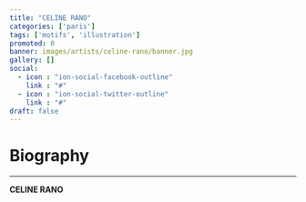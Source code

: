 ```yaml
---
title: "CELINE RANO"
categories: ['paris']
tags: ['motifs', 'illustration']
promoted: 0
banner: images/artists/celine-rano/banner.jpg
gallery: []
social:
  - icon : "ion-social-facebook-outline"
    link : "#"
  - icon : "ion-social-twitter-outline"
    link : "#"
draft: false
---
```


# Biography
---

**CELINE RANO**